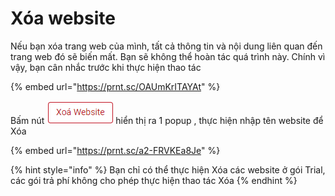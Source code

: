 # Xóa website

Nếu bạn xóa trang web của mình, tất cả thông tin và nội dung liên quan đến trang web đó sẽ biến mất. Bạn sẽ không thể hoàn tác quá trình này. Chính vì vậy, bạn cân nhắc trước khi thực hiện thao tác&#x20;

{% embed url="https://prnt.sc/OAUmKrITAYAt" %}

Bấm nút ![](<../../../.gitbook/assets/image (1103).png>) hiển thị ra 1 popup , thực hiện nhập tên website để Xóa&#x20;

{% embed url="https://prnt.sc/a2-FRVKEa8Je" %}



{% hint style="info" %}
Bạn chỉ có thể thực hiện Xóa các website ở gói Trial, các gói trả phí không cho phép thực hiện thao tác Xóa
{% endhint %}
